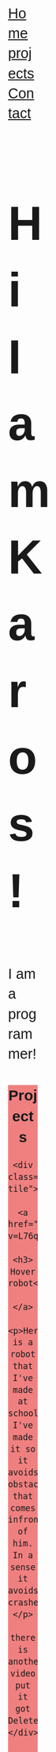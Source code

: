 <!DOCTYPE html>
<html>
<head>
<style>
  body {
  font-family: 'Poppins', sans-serif;
  font-size: 1.8rem;
  font-weight: 0;
  line-height: 1.4;
  color: var(--main-white);
}
body {margin:400;}
 
 
.navbar {
  overflow: hidden;
  background-color: rgba(0, 0, 0, 0.5);
  position: fixed;
  top: 0;
  width: 100%;
  text-align: center;
}
 
.navbar a {
  float: left;
  display: block;
  color: #000000;
  text-align: center;
  padding: 14px 16px;
  text-decoration: none;
  font-size: 17px;
}
 
.navbar a:hover {
  background: #ddd;
  color: black;
}
 
.main {
  padding: 16px;
  margin-top: 30px;
  height: 1500px; /* Used in this example to enable scrolling */
 
}
li {
  border-right: 1px solid #bbb;
}
 
li:last-child {
  border-right: none;
}
.project-tile {
  text-align: center;
  background-color: lightcoral;
  font-size: 20px;
 
}
#projects {
background-color: lightcoral;
text-align: center;
font-size: 20px;
}
#about {
  background-color: rgb(0, 204, 255);
  text-align: center;
  font-size: 20px;
    }
 
.welcome-section {
  font-size: 3rem;
  font-weight: 200;
  font-style: italic;
  color: var(--main-red);
  display: flex;
  flex-direction: column;
  justify-content: center;
  align-items: center;
  width: 100%;
  height: 100vh;
  background-color: #000;
  background-image: linear-gradient(62deg, #3a3d40 0%, #181719 100%);
}
h1 {
  font-size: 6rem;
}
.fa {
  padding: 20px;
  font-size: 30px;
  width: 50px;
  text-align: center;
  text-decoration: none;
  margin-bottom: 2cm;
}
.fa:hover {
  opacity: 0.7;
}
.fa-facebook {
  background: #3B5998;
  color: white;
}
 
.profile-link {
  text-align: center;
}
.fa-twitter {
  background: #55ACEE;
  color: white;
}
.fa-youtube {
  background: #bb0000;
  color: white;
}
.fa-instagram {
  background: #125688;
  color: white;
}
.fa-github {
  background: #4b4b4b;
  color: white;
}
#contact{
font-size: 3rem;
font-weight: 200;
font-style: italic;
color: var(--main-red);
display: flex;
flex-direction: column;
justify-content: center;
align-items: center;
width: 100%;
height: 100vh;
background-color: #000;
background-image: linear-gradient(62deg, #3a3d40 0%, #181719 100%);
}
</style>
</head>
<body>
  <div class="navbar">
        <a href="#welcome-section">Home</a>
        <a href="#projects">projects</a>
        <a href="#contact">Contact</a>
      </div>
 
<div class="welcome-section">    
    <section section id="welcome-section">
        <h1>Hi I am Karos!</h1>
        <p>I am a programmer!</p>
</div>
  
<section section id="projects">
    <h2 class >Projects</h2>
 
    <div class="project-tile">
        <a href="https://www.youtube.com/watch?v=L76qCr0t32c">
        <h3> Hover robot</h3>
        </a>
        <p>Here is a robot that I've made at school, I've made it so it avoids obstacles that comes infront of him. In a sense it avoids crashes.</p>
        there is another video put it got Deleted
    </div>
 
    <div class="project-tile">
        <h3> KarosCut (app)</h3>
        <p>KarosCut is an app I made in order to help people that has a bad PC or actually just make opening websites easier. <br>
        I'm not done with it, but I think that it will be an open-source project. </p>
         project is not done yet
 
        <div class="project-tile">
            <h3> 3D printed phone holder</h3>
            <p>I've also 3D printed a phone holder for myself. This was when I was an apprentice. It worked and it's simple and creative <br>
            Sadly I can't find a picture of it. I've lost the main base so can't take a picture of it now either. </p>
    </div>
 
</section>
 
<section section id="contact">
<div class="profile-link">
    <h3> Contact me here:</h3>
<a href="https://www.snapchat.com/add/karos1308" target ="_blank" class="fa fa-snapchat"></a>
<a href="https://twitter.com/explore" target ="_blank" class="fa fa-twitter"></a>
<a href="https://www.instagram.com/karos1308.a/" target ="_blank" class="fa fa-instagram"></a>
<a href="https://www.youtube.com/channel/UC0iwfdu_maQeCAdMVQYibNA?view_as=subscriber" target ="_blank" class="fa fa-youtube"></a>
<a href="https://github.com/Karos13088" target ="_blank" class="fa fa-github"></a>
 
</div>
</section>
</body>
</html>

